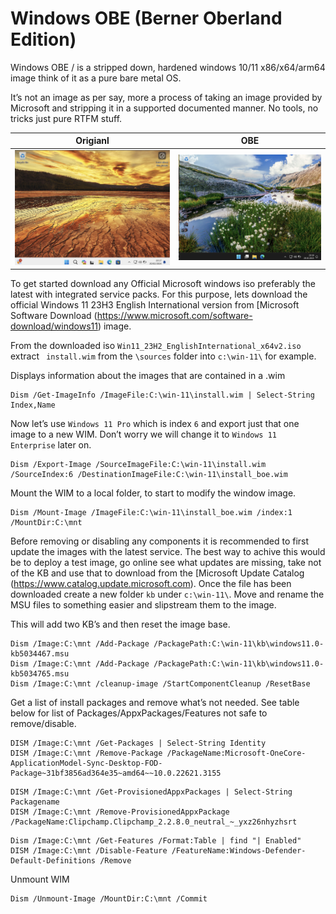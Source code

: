 # Windows OBE (Berner Oberland Edition)

Windows OBE / is a stripped down, hardened windows 10/11 x86/x64/arm64 image think of it as a pure bare metal OS.

It’s not an image as per say, more a process of taking an image provided by Microsoft and stripping it in a supported documented manner. No tools, no tricks just pure RTFM stuff.

| Origianl | OBE |
| ------------- | ------------- |
| ![](https://raw.githubusercontent.com/nitr8/obe/main/images/win-11-orig.png) | ![](https://raw.githubusercontent.com/nitr8/obe/main/images/win-11-obe.png) |

To get started download any Official Microsoft windows iso preferably the latest with integrated service packs. For this purpose, lets download the official Windows 11 23H3 English International version from  [Microsoft Software Download (https://www.microsoft.com/software-download/windows11) image.

From the downloaded iso `Win11_23H2_EnglishInternational_x64v2.iso` extract ` install.wim` from the `\sources` folder into `c:\win-11\` for example.

Displays information about the images that are contained in a .wim
```
Dism /Get-ImageInfo /ImageFile:C:\win-11\install.wim | Select-String Index,Name
```

Now let’s use `Windows 11 Pro` which is index `6` and export just that one image to a new WIM. Don’t worry we will change it to `Windows 11 Enterprise` later on.

```
Dism /Export-Image /SourceImageFile:C:\win-11\install.wim /SourceIndex:6 /DestinationImageFile:C:\win-11\install_boe.wim
```

Mount the WIM to a local folder, to start to modify the window image.
```
Dism /Mount-Image /ImageFile:C:\win-11\install_boe.wim /index:1 /MountDir:C:\mnt
```

Before removing or disabling any components it is recommended to first update the images with the latest service. The best way to achive this would be to deploy a test image, go online see what updates are missing, take not of the KB and use that to download from the [Microsoft Update Catalog (https://www.catalog.update.microsoft.com). Once the file has been downloaded create a new folder `kb` under `c:\win-11\`. Move and rename the MSU files to something easier and slipstream them to the image. 

This will add two KB’s and then reset the image base.
```
Dism /Image:C:\mnt /Add-Package /PackagePath:C:\win-11\kb\windows11.0-kb5034467.msu
Dism /Image:C:\mnt /Add-Package /PackagePath:C:\win-11\kb\windows11.0-kb5034765.msu
Dism /Image:C:\mnt /cleanup-image /StartComponentCleanup /ResetBase
```

Get a list of install packages and remove what’s not needed. See table below for list of Packages/AppxPackages/Features not safe to remove/disable.
```
DISM /Image:C:\mnt /Get-Packages | Select-String Identity
DISM /Image:C:\mnt /Remove-Package /PackageName:Microsoft-OneCore-ApplicationModel-Sync-Desktop-FOD-Package~31bf3856ad364e35~amd64~~10.0.22621.3155
```

```
DISM /Image:C:\mnt /Get-ProvisionedAppxPackages | Select-String Packagename
DISM /Image:C:\mnt /Remove-ProvisionedAppxPackage /PackageName:Clipchamp.Clipchamp_2.2.8.0_neutral_~_yxz26nhyzhsrt
```

```
Dism /Image:C:\mnt /Get-Features /Format:Table | find "| Enabled"
DISM /Image:C:\mnt /Disable-Feature /FeatureName:Windows-Defender-Default-Definitions /Remove
```

Unmount WIM
```
Dism /Unmount-Image /MountDir:C:\mnt /Commit
```
